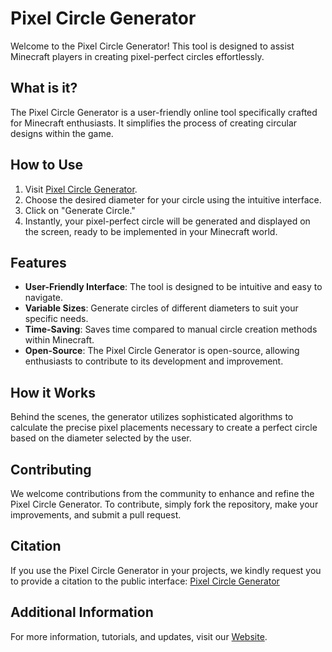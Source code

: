 # Pixel Circle Generator

Welcome to the Pixel Circle Generator! This tool is designed to assist Minecraft players in creating pixel-perfect circles effortlessly.

## What is it?

The Pixel Circle Generator is a user-friendly online tool specifically crafted for Minecraft enthusiasts. It simplifies the process of creating circular designs within the game.

## How to Use

1. Visit [Pixel Circle Generator](https://speedwallop.com/minecraft-pixel-circle-generator).
2. Choose the desired diameter for your circle using the intuitive interface.
3. Click on "Generate Circle."
4. Instantly, your pixel-perfect circle will be generated and displayed on the screen, ready to be implemented in your Minecraft world.

## Features

- **User-Friendly Interface**: The tool is designed to be intuitive and easy to navigate.
- **Variable Sizes**: Generate circles of different diameters to suit your specific needs.
- **Time-Saving**: Saves time compared to manual circle creation methods within Minecraft.
- **Open-Source**: The Pixel Circle Generator is open-source, allowing enthusiasts to contribute to its development and improvement.

## How it Works

Behind the scenes, the generator utilizes sophisticated algorithms to calculate the precise pixel placements necessary to create a perfect circle based on the diameter selected by the user.

## Contributing

We welcome contributions from the community to enhance and refine the Pixel Circle Generator. To contribute, simply fork the repository, make your improvements, and submit a pull request.

## Citation

If you use the Pixel Circle Generator in your projects, we kindly request you to provide a citation to the public interface:
[Pixel Circle Generator](https://speedwallop.com/minecraft-pixel-circle-generator)

## Additional Information

For more information, tutorials, and updates, visit our [Website](https://speedwallop.com/).
